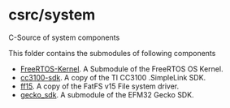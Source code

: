 # csrc/system

C-Source of system components

This folder contains the submodules of following components

- [FreeRTOS-Kernel](./FreeRTOS-Kernel/). A Submodule of the FreeRTOS OS Kernel.
- [cc3100-sdk](./cc3100-sdk/). A copy of the TI CC3100 .SimpleLink SDK.
- [ff15](./ff15/). A copy of the FatFS v15 File system driver.
- [gecko_sdk](./gecko_sdk/). A submodule of the EFM32 Gecko SDK.
